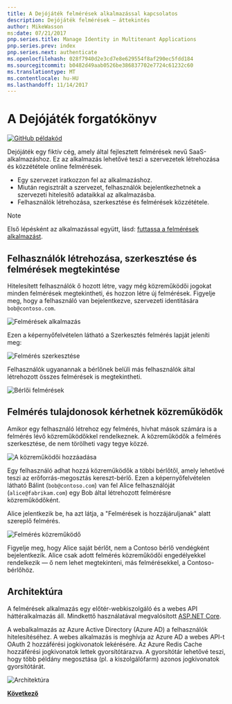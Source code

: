 ```yaml
---
title: A Dejójáték felmérések alkalmazással kapcsolatos
description: Dejójáték felmérések – áttekintés
author: MikeWasson
ms:date: 07/21/2017
pnp.series.title: Manage Identity in Multitenant Applications
pnp.series.prev: index
pnp.series.next: authenticate
ms.openlocfilehash: 028f7940d2e3cd7e8e629554f8af290ec5fdd184
ms.sourcegitcommit: b0482d49aab0526be386837702e7724c61232c60
ms.translationtype: MT
ms.contentlocale: hu-HU
ms.lasthandoff: 11/14/2017
---
```

# <a name="the-tailspin-scenario"></a>A Dejójáték forgatókönyv

[![GitHub](../_images/github.png) példakód][sample application]

Dejójáték egy fiktív cég, amely által fejlesztett felmérések nevű SaaS-alkalmazáshoz. Ez az alkalmazás lehetővé teszi a szervezetek létrehozása és közzététele online felmérések.

* Egy szervezet iratkozzon fel az alkalmazáshoz.
* Miután regisztrált a szervezet, felhasználók bejelentkezhetnek a szervezeti hitelesítő adataikkal az alkalmazásba.
* Felhasználók létrehozása, szerkesztése és felmérések közzététele.

> [!NOTE]
> Első lépésként az alkalmazással együtt, lásd: [futtassa a felmérések alkalmazást].
> 
> 

## <a name="users-can-create-edit-and-view-surveys"></a>Felhasználók létrehozása, szerkesztése és felmérések megtekintése
Hitelesített felhasználók ő hozott létre, vagy még közreműködői jogokat minden felmérések megtekintheti, és hozzon létre új felmérések. Figyelje meg, hogy a felhasználó van bejelentkezve, szervezeti identitására `bob@contoso.com`.

![Felmérések alkalmazás](./images/surveys-screenshot.png)

Ezen a képernyőfelvételen látható a Szerkesztés felmérés lapját jeleníti meg:

![Felmérés szerkesztése](./images/edit-survey.png)

Felhasználók ugyanannak a bérlőnek belüli más felhasználók által létrehozott összes felmérések is megtekintheti.

![Bérlői felmérések](./images/tenant-surveys.png)

## <a name="survey-owners-can-invite-contributors"></a>Felmérés tulajdonosok kérhetnek közreműködők
Amikor egy felhasználó létrehoz egy felmérés, hívhat mások számára is a felmérés lévő közreműködőkkel rendelkeznek. A közreműködők a felmérés szerkesztése, de nem törölheti vagy tegye közzé.  

![A közreműködői hozzáadása](./images/add-contributor.png)

Egy felhasználó adhat hozzá közreműködők a többi bérlőtől, amely lehetővé teszi az erőforrás-megosztás kereszt-bérlő. Ezen a képernyőfelvételen látható Bálint (`bob@contoso.com`) van fel Alice felhasználóját (`alice@fabrikam.com`) egy Bob által létrehozott felmérésre közreműködőként.

Alice jelentkezik be, ha azt látja, a "Felmérések is hozzájáruljanak" alatt szereplő felmérés.

![Felmérés közreműködő](./images/contributor.png)

Figyelje meg, hogy Alice saját bérlőt, nem a Contoso bérlő vendégként bejelentkezik. Alice csak adott felmérés közreműködői engedélyekkel rendelkezik &mdash; ő nem lehet megtekinteni, más felmérésekkel, a Contoso-bérlőhöz.

## <a name="architecture"></a>Architektúra
A felmérések alkalmazás egy előtér-webkiszolgáló és a webes API háttéralkalmazás áll. Mindkettő használatával megvalósított [ASP.NET Core].

A webalkalmazás az Azure Active Directory (Azure AD) a felhasználók hitelesítéséhez. A webes alkalmazás is meghívja az Azure AD a webes API-t OAuth 2 hozzáférési jogkivonatok lekérésére. Az Azure Redis Cache hozzáférési jogkivonatok lettek gyorsítótárazva. A gyorsítótár lehetővé teszi, hogy több példány megosztása (pl. a kiszolgálófarm) azonos jogkivonatok gyorsítótárát.

![Architektúra](./images/architecture.png)

[**Következő**][authentication]

<!-- Links -->

[authentication]: authenticate.md

[futtassa a felmérések alkalmazást]: ./run-the-app.md
[ASP.NET Core]: /aspnet/core
[sample application]: https://github.com/mspnp/multitenant-saas-guidance
